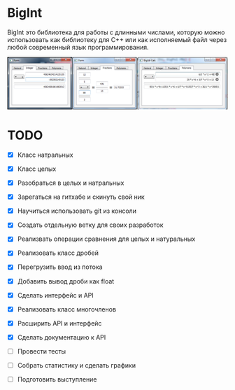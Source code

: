 # BigInt
BigInt это библиотека для работы с длинными числами, которую можно использовать как библиотеку для C++ или как исполняемый файл через любой современный язык программирования. 

![Screenshoot](PythonBigCalc/screenshoot.png)

# TODO

- [X] Класс натральных
- [X] Класс целых
- [X] Разобраться в целых и натральных
- [X] Зарегаться на гитхабе и скинуть свой ник
- [X] Научиться использовать git из консоли
- [X] Создать отдельную ветку для своих разработок
- [X] Реализвать операции сравнения для целых и натуральных
- [X] Реализовать класс дробей
- [X] Перегрузить ввод из потока
- [X] Добавить вывод дроби как float
- [X] Сделать интерфейс и API
- [X] Реализовать класс многочленов
- [X] Расширить API и интерфейс
- [X] Сделать документацию к API
- [ ] Провести тесты
- [ ] Собрать статистику и сделать графики
- [ ] Подготовить выступление



